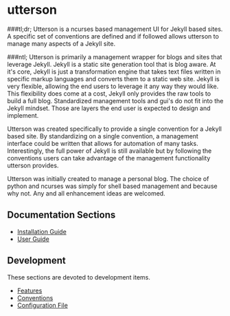 # utterson
###tl;dr;
Utterson is a ncurses based management UI for Jekyll based sites. A specific set of conventions are defined and if followed allows utterson to manage many aspects of a Jekyll site.

###ntl;
Utterson is primarily a management wrapper for blogs and sites that leverage Jekyll. Jekyll is a static site generation tool that is blog aware. At it's core, Jekyll is just a transformation engine that takes text files written in specific markup languages and converts them to a static web site. Jekyll is very flexible, allowing the end users to leverage it any way they would like. This flexibility does come at a cost, Jekyll only provides the raw tools to build a full blog. Standardized management tools and gui's do not fit into the Jekyll mindset. Those are layers the end user is expected to design and implement.

Utterson was created specifically to provide a single convention for a Jekyll based site. By standardizing on a single convention, a management interface could be written that allows for automation of many tasks. Interestingly, the full power of Jekyll is still available but by following the conventions users can take advantage of the management functionality utterson provides.

Utterson was initially created to manage a personal blog. The choice of python and ncurses was simply for shell based management and because why not. Any and all enhancement ideas are welcomed.  


## Documentation Sections
+ [Installation Guide](doc/installation_guide.md)
+ [User Guide](doc/user_guide.md)


## Development
These sections are devoted to development items.

+ [Features](doc/features.md)
+ [Conventions](doc/conventions.md)
+ [Configuration File](doc/configuration_file.md)
